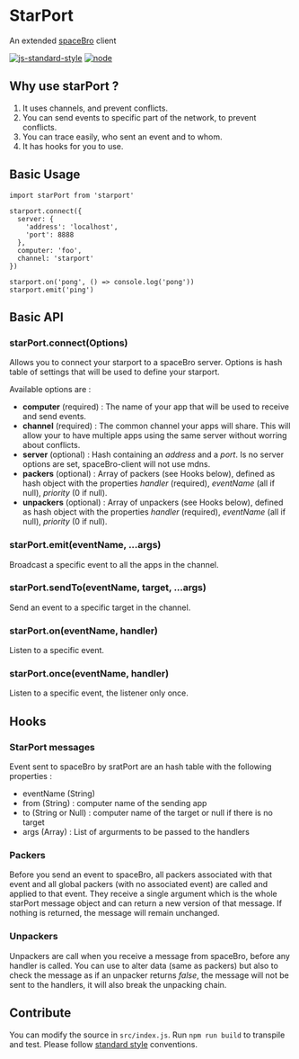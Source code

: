 # StarPort
An extended [spaceBro](https://github.com/soixantecircuits/spacebro) client

[![js-standard-style](https://img.shields.io/badge/code%20style-standard-brightgreen.svg)](http://standardjs.com/) [![node](https://img.shields.io/badge/node-5.3.x-brightgreen.svg)](https://nodejs.org/en/)

## Why use starPort ?
1. It uses channels, and prevent conflicts.
2. You can send events to specific part of the network, to prevent conflicts.
3. You can trace easily, who sent an event and to whom.
4. It has hooks for you to use.

## Basic Usage
```
import starPort from 'starport'

starport.connect({
  server: {
    'address': 'localhost',
    'port': 8888
  },
  computer: 'foo',
  channel: 'starport'
})

starport.on('pong', () => console.log('pong'))
starport.emit('ping')
```

## Basic API
### starPort.connect(Options)

Allows you to connect your starport to a spaceBro server. Options is hash table of settings that will be used to define your starport.

Available options are :
- **computer** (required) : The name of your app that will be used to receive and send events.
- **channel** (required) : The common channel your apps will share. This will allow your to have multiple apps using the same server without worring about conflicts.
- **server** (optional) : Hash containing an *address* and a *port*. Is no server options are set, spaceBro-client will not use mdns.
- **packers** (optional) : Array of packers (see Hooks below), defined as hash object with the properties *handler* (required), *eventName* (all if null), *priority* (0 if null).
- **unpackers** (optional) : Array of unpackers (see Hooks below), defined as hash object with the properties *handler* (required), *eventName* (all if null), *priority* (0 if null).

### starPort.emit(eventName, ...args)
Broadcast a specific event to all the apps in the channel.

### starPort.sendTo(eventName, target, ...args)
Send an event to a specific target in the channel.

### starPort.on(eventName, handler)
Listen to a specific event.

### starPort.once(eventName, handler)
Listen to a specific event, the listener only once.

## Hooks
### StarPort messages
Event sent to spaceBro by sratPort are an hash table with the following properties :
- eventName (String)
- from (String) : computer name of the sending app
- to (String or Null) : computer name of the target or null if there is no target
- args (Array) : List of argurments to be passed to the handlers

### Packers
Before you send an event to spaceBro, all packers associated with that event and all global packers (with no associated event) are called and applied to that event. They receive a single argument which is the whole starPort message object and can return a new version of that message. If nothing is returned, the message will remain unchanged.

### Unpackers
Unpackers are call when you receive a message from spaceBro, before any handler is called. You can use to alter data (same as packers) but also to check the message as if an unpacker returns *false*, the message will not be sent to the handlers, it will also break the unpacking chain.

## Contribute
You can modify the source in `src/index.js`. Run `npm run build` to transpile and test.
Please follow [standard style](https://github.com/feross/standard) conventions.
